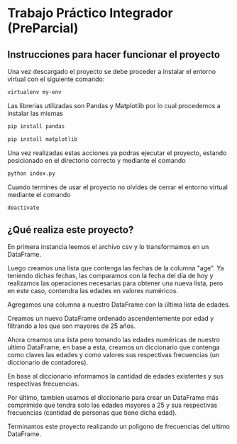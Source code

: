 # Trabajo Práctico Integrador (PreParcial)

## Instrucciones para hacer funcionar el proyecto
Una vez descargado el proyecto se debe proceder a instalar el entorno virtual con el siguiente comando:

```bash
virtualenv my-env
```

Las librerias utilizadas son Pandas y Matplotlib por lo cual procedemos a instalar las mismas

```bash
pip install pandas
```

```bash
pip install matplotlib
```

Una vez realizadas estas acciones ya podras ejecutar el proyecto, estando posicionado en el directorio correcto y mediante el comando

```bash
python index.py
```

Cuando termines de usar el proyecto no olvides de cerrar el entorno virtual mediante el comando

```bash
deactivate
```

## ¿Qué realiza este proyecto?

En primera instancia leemos el archivo csv y lo transformamos en un DataFrame.

Luego creamos una lista que contenga las fechas de la columna "age". Ya teniendo dichas fechas, las comparamos con la fecha del día de hoy y realizamos las operaciones necesarias para obtener una nueva lista, pero en este caso, contendra las edades en valores numéricos.

Agregamos una columna a nuestro DataFrame con la última lista de edades.

Creamos un nuevo DataFrame ordenado ascendentemente por edad y filtrando a los que son mayores de 25 años.

Ahora creamos una lista pero tomando las edades numéricas de nuestro ultimo DataFrame, en base a esta, creamos un diccionario que contenga como claves las edades y como valores sus respectivas frecuencias (un diccionario de contadores).

En base al diccionario informamos la cantidad de edades existentes y sus respectivas frecuencias.

Por último, tambien usamos el diccionario para crear un DataFrame más comprimido que tendra solo las edades mayores a 25 y sus respectivas frecuencias (cantidad de personas que tiene dicha edad). 

Terminamos este proyecto realizando un polígono de frecuencias del ultimo DataFrame.

